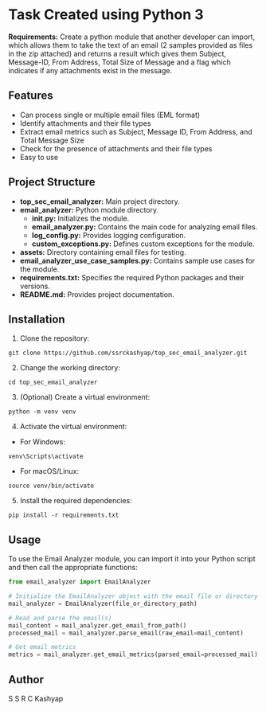 # Task Created using Python 3

**Requirements:** Create a python module that another developer can import, which allows them to take the text of an email (2 samples provided as files in the zip attached) and returns a result which gives them Subject, Message-ID, From Address, Total Size of Message and a flag which indicates if any attachments exist in the message.

## Features

- Can process single or multiple email files (EML format)
- Identify attachments and their file types
- Extract email metrics such as Subject, Message ID, From Address, and Total Message Size
- Check for the presence of attachments and their file types
- Easy to use

## Project Structure

- **top_sec_email_analyzer:** Main project directory.
- **email_analyzer:** Python module directory.
  - **__init__.py:** Initializes the module.
  - **email_analyzer.py:** Contains the main code for analyzing email files.
  - **log_config.py:** Provides logging configuration.
  - **custom_exceptions.py:** Defines custom exceptions for the module.
- **assets:** Directory containing email files for testing.
- **email_analyzer_use_case_samples.py:** Contains sample use cases for the module.
- **requirements.txt:** Specifies the required Python packages and their versions.
- **README.md:** Provides project documentation.

## Installation

1. Clone the repository:

```git clone https://github.com/ssrckashyap/top_sec_email_analyzer.git```


2. Change the working directory:

```cd top_sec_email_analyzer```


3. (Optional) Create a virtual environment:

```python -m venv venv```


4. Activate the virtual environment:

- For Windows:

```venv\Scripts\activate```

- For macOS/Linux:

```source venv/bin/activate```


5. Install the required dependencies:

```pip install -r requirements.txt```


## Usage

To use the Email Analyzer module, you can import it into your Python script and then call the appropriate functions:

```python
from email_analyzer import EmailAnalyzer

# Initialize the EmailAnalyzer object with the email file or directory path
mail_analyzer = EmailAnalyzer(file_or_directory_path)

# Read and parse the email(s)
mail_content = mail_analyzer.get_email_from_path()
processed_mail = mail_analyzer.parse_email(raw_email=mail_content)

# Get email metrics
metrics = mail_analyzer.get_email_metrics(parsed_email=processed_mail)
```

## Author
S S R C Kashyap




